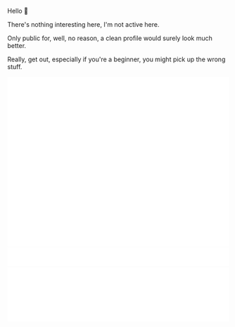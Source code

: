 Hello 👋

There's nothing interesting here, I'm not active here.

Only public for, well, no reason, a clean profile would surely look much better.

Really, get out, especially if you're a beginner, you might pick up the wrong stuff.

![Readme Card](https://github.com/Minecon724/Minecon724/raw/main/github-metrics.svg)
![Readme Card](https://github.com/Minecon724/Minecon724/raw/main/metrics.plugin.habits.facts.svg)
![Readme Card](https://github.com/Minecon724/Minecon724/raw/main/metrics.plugin.reactions.svg)
